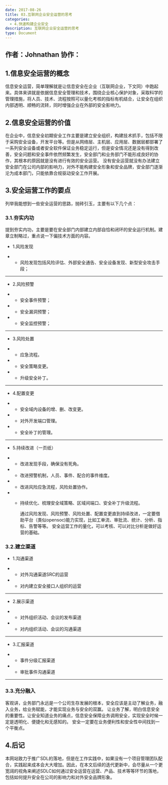 ```yaml
---
date: 2017-08-26
title: 03.互联网企业安全运营的思考
categories:
  - 4.快速构建企业安全
description: 互联网企业安全运营的思考
type: Document
---
```

作者：Johnathan
协作：
---- 

## 1.信息安全运营的概念

信息安全运营，简单理解就是让信息安全在企业（互联网企业，下文同）中跑起来。具体来讲就是依据信息安全管理和技术，围绕企业核心保护对象，采取科学的管理措施，将人员、技术、流程按照可以量化考核的指标有机结合，让安全在组织内部透明、顺畅的流转，同时增强企业在外部的安全影响力。

## 2.信息安全运营的价值

在企业中，信息安全初期安全工作主要是建立安全组织，构建技术抓手，包括不限于采购安全设备，开发平台等。但是从网络层、主机层、应用层、数据层都部署了一系列安全设备或者安全软件保证业务稳定运行，但是安全情况还是没有得到改善，安全问题和安全事件依然频繁发生，安全部门和业务部门不能形成良好的协作，其根本的原因就是没有进行有效的安全运营。
没有安全运营就没有办法建立安全部门在公司内部的影响力，对外不能构建安全形象和安全品牌，安全部门逐渐沦为成本部门，只能依靠合规驱动安全工作开展。

## 3.安全运营工作的要点

列举我能想到一些安全运营的思路，抛砖引玉，主要有以下几个点：

### 3.1.夯实内功

提到夯实内功，主要是要在安全部门内部建立内部自恰和闭环的安全运行机制。建章立制略过，重点说一下偏技术方面的内容。

* 1.风险发现

* * 风险发现包括风险评估、外部安全通告、安全设备发现、新型安全攻击手段；

---

* 2.风险预警

* * 安全事件预警；
* * 安全漏洞预警；
* * 安全监控预警；

---

* 3.风险处置

* * 应急流程。
* * 安全策略变更。
* * 升级安全补丁。

---

* 4.配置变更

* * 安全域内设备的增、删、改变更。
* * 对外开发端口管理。
* * 安全补丁的管理。

---

* 5.持续改进（一页纸）

* * 改进发现手段，确保没有死角。
* * 改进预警机制，人员、事件、配合的事件维度。
* * 改进风险应急流程，风险处置协作。
* * 持续优化、梳理安全域策略、区域间端口、安全补丁升级流程。

	通过风险发现、风险预警、风险处置、配置变更直到持续改进，一定要借助平台（类似opensoc)能力实现，比如工单流、审批流、统计、分析、指标、告警等等。
	安全运营工作的量化，可以考核、可以对比分析是做好运营的基础。

### 3.2.建立渠道

* 1.沟通渠道

* * 对外沟通渠道SRC的运营
* * 对内建立安全接口人组织的运营

---

* 2.展示渠道

* * 对外组织活动、会议的发布渠道
* * 对内组织活动、会议的沟通渠道

---

* 3.汇报渠道

* * 事件分级汇报渠道
* * 审批事件沟通渠道

---

### 3.3.充分融入

客观讲，业务部门永远是一个公司生存发展的根本，安全应该是主动了解业务，融入业务，给业务赋能，才能实现业务与安全的双赢。
让业务了解，明白信息安全的重要性。让安全知道业务的痛点，信息安全保障业务调用安全，实现安全时候一定是透明化、便捷化和无感知的。
安全一定要在业务便利性和安全性中间找到一个平衡点。
## 4.后记
本网站致力于推广SDL的落地，但是在工作实践中，如果没有一个项目管理团队配合，实践起来成本会大大增加。因此，在本文后续的迭代更新中，会尽量从一个更宽阔的视角来阐述SDLC如何通过安全运营在运营、产品、技术等等环节的落地，包括如何提升安全在公司的影响力和对外安全品牌形象。


